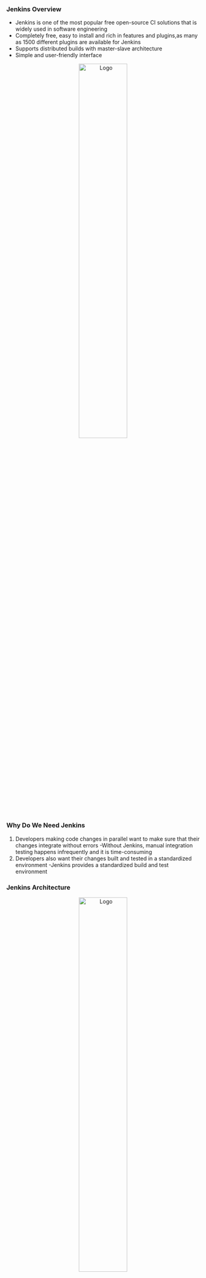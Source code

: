 ### Jenkins Overview
- Jenkins is one of the most popular free open-source CI solutions that is widely used in software engineering
- Completely free, easy to install and rich in features and plugins,as many as 1500 different plugins are available for Jenkins
- Supports distributed builds with master-slave architecture
- Simple and user-friendly interface

<p align="center">
 <img src="jenkins_logo.png?raw=true" alt="Logo" width="50%" height="50%" />
</p>


### Why Do We Need Jenkins
1. Developers making code changes in parallel want to make sure that their changes integrate
without errors
-Without Jenkins, manual integration testing happens infrequently and it is time-consuming
2. Developers also want their changes built and tested in a standardized environment
-Jenkins provides a standardized build and test environment

### Jenkins Architecture

<p align="center">
 <img src="architecture.png?raw=true" alt="Logo" width="50%" height="50%" />
</p>


### Step by Step Jenkins Set-Up in VM (Ubuntu 22.04 LTS)

1. Check if you have java installed in your machine using this command:
   
    ```java --version```
<p align="center">
 <img src="java_version.png?raw=true" alt="Logo" width="50%" height="50%" />
</p>

_If java is not installed kindly check your system properties and install the necessary java package for example for my Ubuntu 22.04 LTS i installed:
22.04 LTS, I installed using:

     ```sudo apt install openjdk-11-jre-headless```

2. Add the repository key to your system

      ```wget -q -O - https://pkg.jenkins.io/debian-stable/jenkins.io.key |sudo gpg --dearmor -o /usr/share/keyrings/jenkins.gpg```

The _gpg --dearmor_ command is used to convert the key into a format that apt recognizes. Next, let’s append the Debian package repository address to the server’s sources.list

3. Append the Debian package repository address to the server’s sources.list:

     ```sudo sh -c 'echo deb [signed-by=/usr/share/keyrings/jenkins.gpg] http://pkg.jenkins.io/debian-stable binary/ > /etc/apt/sources.list.d/jenkins.list'```

_The [signed-by=/usr/share/keyrings/jenkins.gpg] portion of the line ensures that apt will verify files in the repository using the GPG key that you just downloaded._

4. Run   ```sudo apt update```

5. Install Jenkins  ```sudo apt install jenkins```

<p align="center">
 <img src="jenkins_install.png?raw=true" alt="Logo" width="50%" height="50%" />
</p>


6. Start Jenkins  ```sudo systemctl start jenkins.service```

7. Check status  ```sudo systemctl status jenkins```

<p align="center">
 <img src="jenkins_status.png?raw=true" alt="Logo" width="50%" height="50%" />
</p>


8. Set up Firewall Rules  ```sudo ufw allow 8080```

9. Install open ssh server if not installed and enable it

      ```sudo apt install openssh-server```

      ```sudo systemctl enable --now ssh```

10. Enable the firewall  and open ssh

      ```sudo ufw allow OpenSSH```

      ```sudo ufw enable```

11. Run ```sudo ufw status``` everything should be similiar as follows

<p align="center">
 <img src="ufw.png?raw=true" alt="Logo" width="50%" height="50%" />
</p>

12. Set up Jenkins to your browser by first running ```ifconfig``` to see your machine's ip address

13. To set up your installation, visit Jenkins on its default port, 8080, using your server domain name or your IP address: ``` http://your_server_ip_or_domain:8080```

- You should receive the Unlock Jenkins screen, which displays the location of the initial password:

<p align="center">
 <img src="unlock_jenkins.png?raw=true" alt="Logo" width="50%" height="50%" />
</p>

14. Navigate to to secrets directory by typing ```cd /var/lib/Jenkins/sercrets```

<p align="center">
 <img src="secret.png?raw=true" alt="Logo" width="50%" height="50%" />
</p>


15. List with `ls` command you should be able to see ```initialAdminPassword``` file 

  -  Run ```more initialAdminPassword``` to obtain your password and go back to the jenkins browser to fill in
 
<p align="center">
 <img src="password.png?raw=true" alt="Logo" width="50%" height="50%" />
</p>


or

  -  Run ```sudo cat /var/lib/jenkins/secrets/initialAdminPassword```

16. Install the suggested plugins and fill in your information details to set up your account

<p align="center">
 <img src="jenkins_interface.png?raw=true" alt="Logo" width="50%" height="50%" />
</p>


- At this point, you have completed a successful installation of Jenkins on your VM


## Contributing

Feel free to contribute to this project:

- Give a GitHub ⭐ if you like it
- Create an [Issue](https://github.com/collinskirui/DevOps/issues) to make a feature request, report a bug or share an idea.
- Create a [Pull Request](https://github.com/collinskirui/DevOps/pulls) if you want to share code or anything useful to this project.


## License

Shield: [![CC BY-NC-SA 4.0][cc-by-nc-sa-shield]][cc-by-nc-sa]

[cc-by-nc-sa]: http://creativecommons.org/licenses/by-nc-sa/4.0/
[cc-by-nc-sa-image]: https://licensebuttons.net/l/by-nc-sa/4.0/88x31.png
[cc-by-nc-sa-shield]: https://img.shields.io/badge/License-CC%20BY--NC--SA%204.0-lightgrey.svg
